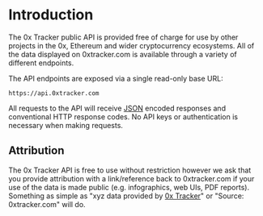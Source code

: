 # Introduction

The 0x Tracker public API is provided free of charge for use by other projects in the 0x, Ethereum and wider cryptocurrency ecosystems. All of the data displayed on 0xtracker.com is available through a variety of different endpoints.

The API endpoints are exposed via a single read-only base URL:

```text
https://api.0xtracker.com
```

All requests to the API will receive [JSON](https://www.json.org/) encoded responses and conventional HTTP response codes. No API keys or authentication is necessary when making requests.

## Attribution

The 0x Tracker API is free to use without restriction however we ask that you provide attribution with a link/reference back to 0xtracker.com if your use of the data is made public (e.g. infographics, web UIs, PDF reports). Something as simple as "xyz data provided by [0x Tracker](https://0xtracker.com)" or "Source: 0xtracker.com" will do.
